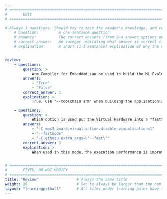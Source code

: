 ```yaml
---
# ================================================================================
#       Edit
# ================================================================================

# Always 3 questions. Should try to test the reader's knowledge, and reinforce the key points you want them to remember.
    # question:         A one sentance question
    # answers:          The correct answers (from 2-4 answer options only). Should be surrounded by quotes.
    # correct_answer:   An integer indicating what answer is correct (index starts from 0)
    # explination:      A short (1-3 sentance) explination of why the correct answer is correct. Can add aditional context if desired


review:
    - questions:
        question: >
            Arm Compiler for Embedded can be used to build the ML Evaluation Kit
        answers:
            - "True"
            - "False"
        correct_answer: 1
        explination: >
            True. Use "--toolchain arm" when building the application(s).

    - questions:
        question: >
            Which option is used put the Virtual Hardware into a "fast" mode?
        answers:
            - "-C mps3_board.visualisation.disable-visualisation=1"
            - "--fastmode"
            - "-C ethosu.extra_args=\"--fast\""
        correct_answer: 3
        explination: >
            When used in this mode, the execution performance is improved, but any timing information output should be ignored.


# ================================================================================
#       FIXED, DO NOT MODIFY
# ================================================================================
title: "Review"                 # Always the same title
weight: 20                      # Set to always be larger than the content in this path
layout: "learningpathall"       # All files under learning paths have this same wrapper
---
```

